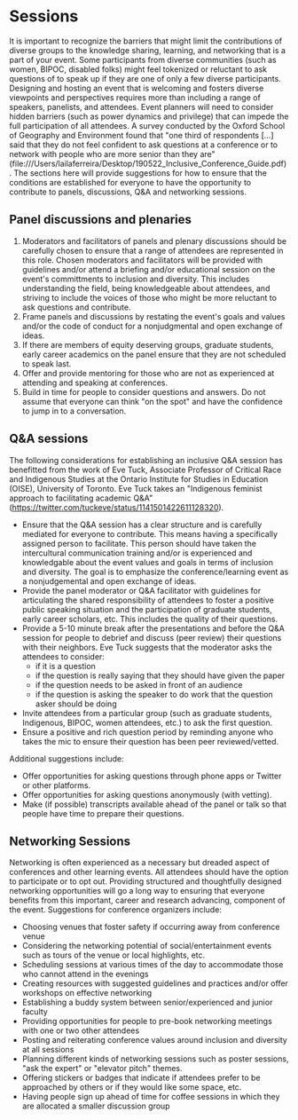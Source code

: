 # Sessions

It is important to recognize the barriers that might limit the contributions of diverse groups to the knowledge sharing, learning, and networking that is a part of your event. Some participants from diverse communities (such as women, BIPOC, disabled folks) might feel tokenized or reluctant to ask questions of to speak up if they are one of only a few diverse participants. Designing and hosting an event that is welcoming and fosters diverse viewpoints and perspectives requires more than including a range of speakers, panelists, and attendees. Event planners will need to consider hidden barriers (such as power dynamics and privilege) that can impede the full participation of all attendees. A survey conducted by the Oxford School of Geography and Environment found that "one third of respondents [...] said that they do not feel confident to ask questions at a conference or to network with people who are more senior than they are" (file:///Users/lailaferreira/Desktop/190522_Inclusive_Conference_Guide.pdf).
The sections here will provide suggestions for how to ensure that the conditions are established for everyone to have the opportunity to contribute to panels, discussions, Q&A and networking sessions. 

## Panel discussions and plenaries

1. Moderators and facilitators of panels and plenary discussions should be carefully chosen to ensure that a range of attendees are represented in this role. Chosen moderators and facilitators will be provided with guidelines and/or attend a briefing and/or educational session on the event's committments to inclusion and diversity. This includes understanding the field, being knowledgeable about attendees, and striving to include the voices of those who might be more reluctant to ask questions and contribute.
2. Frame panels and discussions by restating the event's goals and values and/or the code of conduct for a nonjudgmental and open exchange of ideas.
3. If there are members of equity deserving groups, graduate students, early career academics on the panel ensure that they are not scheduled to speak last.
4. Offer and provide mentoring for those who are not as experienced at attending and speaking at conferences.
5. Build in time for people to consider questions and answers. Do not assume that everyone can think "on the spot" and have the confidence to jump in to a conversation. 

## Q&A sessions

The following considerations for establishing an inclusive Q&A session has benefitted from the work of Eve Tuck, Associate Professor of Critical Race and Indigenous Studies at the Ontario Institute for Studies in Education (OISE), University of Toronto. Eve Tuck takes an "Indigenous feminist approach to facilitating academic Q&A" (https://twitter.com/tuckeve/status/1141501422611128320).

- Ensure that the Q&A session has a clear structure and is carefully mediated for everyone to contribute. This means having a specifically assigned person to facilitate. This person should have taken the intercultural communication training and/or is experienced and knowledgable about the event values and goals in terms of inclusion and diversity. The goal is to emphasize the conference/learning event as a nonjudgemental and open exchange of ideas. 
- Provide the panel moderator or Q&A facilitator with guidelines for articulating the shared responsibility of attendees to foster a positive public speaking situation and the participation of graduate students, early career scholars, etc. This includes the quality of their questions. 
- Provide a 5-10 minute break after the presentations and before the Q&A session for people to debrief and discuss (peer review) their questions with their neighbors. Eve Tuck suggests that the moderator asks the attendees to consider: 
  - if it is a question
  - if the question is really saying that they should have given the paper
  - if the question needs to be asked in front of an audience
  - if the question is asking the speaker to do work that the question asker should be doing
- Invite attendees from a particular group (such as graduate students, Indigenous, BIPOC, women attendees, etc.) to ask the first question.
- Ensure a positive and rich question period by reminding anyone who takes the mic to ensure their question has been peer reviewed/vetted.

Additional suggestions include:

- Offer opportunities for asking questions through phone apps or Twitter or other platforms.
- Offer opportunities for asking questions anonymously (with vetting).
- Make (if possible) transcripts available ahead of the panel or talk so that people have time to prepare their questions.


## Networking Sessions

Networking is often experienced as a necessary but dreaded aspect of conferences and other learning events. All attendees should have the option to participate or to opt out. Providing structured and thoughtfully designed networking opportunities will go a long way to ensuring that everyone benefits from this important, career and research advancing, component of the event. Suggestions for conference organizers include:

- Choosing venues that foster safety if occurring away from conference venue
- Considering the networking potential of social/entertainment events such as tours of the venue or local highlights, etc.
- Scheduling sessions at various times of the day to accommodate those who cannot attend in the evenings
- Creating resources with suggested guidelines and practices and/or offer workshops on effective networking
- Establishing a buddy system between senior/experienced and junior faculty
- Providing opportunities for people to pre-book networking meetings with one or two other attendees
- Posting and reiterating conference values around inclusion and diversity at all sessions
- Planning different kinds of networking sessions such as poster sessions, "ask the expert" or "elevator pitch" themes.
- Offering stickers or badges that indicate if attendees prefer to be approached by others or if they would like some space, etc.
- Having people sign up ahead of time for coffee sessions in which they are allocated a smaller discussion group 
